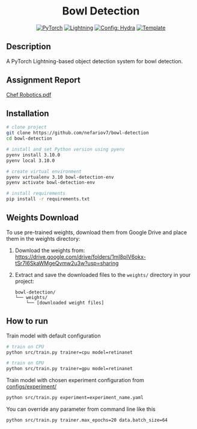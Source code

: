 <div align="center">

# Bowl Detection

<a href="https://pytorch.org/get-started/locally/"><img alt="PyTorch" src="https://img.shields.io/badge/PyTorch-ee4c2c?logo=pytorch&logoColor=white"></a>
<a href="https://pytorchlightning.ai/"><img alt="Lightning" src="https://img.shields.io/badge/-Lightning-792ee5?logo=pytorchlightning&logoColor=white"></a>
<a href="https://hydra.cc/"><img alt="Config: Hydra" src="https://img.shields.io/badge/Config-Hydra-89b8cd"></a>
<a href="https://github.com/ashleve/lightning-hydra-template"><img alt="Template" src="https://img.shields.io/badge/-Lightning--Hydra--Template-017F2F?style=flat&logo=github&labelColor=gray"></a><br>

</div>

## Description

A PyTorch Lightning-based object detection system for bowl detection.

## Assignment Report

[Chef Robotics.pdf](./Chef%20Robotics.pdf)

## Installation

```bash
# clone project
git clone https://github.com/nefariov7/bowl-detection
cd bowl-detection

# install and set Python version using pyenv
pyenv install 3.10.0
pyenv local 3.10.0

# create virtual environment
pyenv virtualenv 3.10 bowl-detection-env
pyenv activate bowl-detection-env

# install requirements
pip install -r requirements.txt
```

## Weights Download

To use pre-trained weights, download them from Google Drive and place them in the weights directory:

1. Download the weights from: https://drive.google.com/drive/folders/1mI8pIV6okx-tSr7I6SkaWMgeQvmw2u3w?usp=sharing

2. Extract and save the downloaded files to the `weights/` directory in your project:
   ```
   bowl-detection/
   └── weights/
       └── [downloaded weight files]
   ```

## How to run

Train model with default configuration

```bash
# train on CPU
python src/train.py trainer=cpu model=retinanet

# train on GPU
python src/train.py trainer=gpu model=retinanet
```

Train model with chosen experiment configuration from [configs/experiment/](configs/experiment/)

```bash
python src/train.py experiment=experiment_name.yaml
```

You can override any parameter from command line like this

```bash
python src/train.py trainer.max_epochs=20 data.batch_size=64
```
